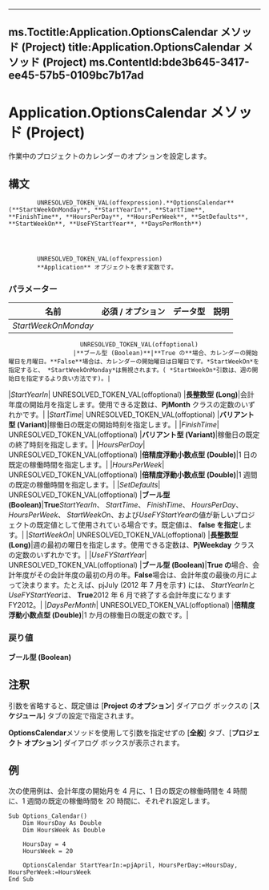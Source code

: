 

---
ms.Toctitle:Application.OptionsCalendar メソッド (Project)
title:Application.OptionsCalendar メソッド (Project)
ms.ContentId:bde3b645-3417-ee45-57b5-0109bc7b17ad
---
# Application.OptionsCalendar メソッド (Project)




作業中のプロジェクトのカレンダーのオプションを設定します。

## 構文

            UNRESOLVED_TOKEN_VAL(offexpression).**OptionsCalendar**(**StartWeekOnMonday**, **StartYearIn**, **StartTime**, **FinishTime**, **HoursPerDay**, **HoursPerWeek**, **SetDefaults**, **StartWeekOn**, **UseFYStartYear**, **DaysPerMonth**)




            UNRESOLVED_TOKEN_VAL(offexpression)
            **Application** オブジェクトを表す変数です。

### パラメーター

|**名前**|**必須 / オプション**|**データ型**|**説明**|
|---|---|---|---|
|*StartWeekOnMonday*|
                        UNRESOLVED_TOKEN_VAL(offoptional)
                      |**ブール型 (Boolean)**|**True の**場合、カレンダーの開始曜日を月曜日。**False**場合は、カレンダーの開始曜日は日曜日です。*StartWeekOn*を指定すると、 *StartWeekOnMonday*は無視されます。( *StartWeekOn*引数は、週の開始日を指定するより良い方法です)。|
|*StartYearIn*|
                        UNRESOLVED_TOKEN_VAL(offoptional)
                      |**長整数型 (Long)**|会計年度の開始月を指定します。使用できる定数は、**PjMonth** クラスの定数のいずれかです。|
|*StartTime*|
                        UNRESOLVED_TOKEN_VAL(offoptional)
                      |**バリアント型 (Variant)**|稼働日の既定の開始時刻を指定します。|
|*FinishTime*|
                        UNRESOLVED_TOKEN_VAL(offoptional)
                      |**バリアント型 (Variant)**|稼働日の既定の終了時刻を指定します。|
|*HoursPerDay*|
                        UNRESOLVED_TOKEN_VAL(offoptional)
                      |**倍精度浮動小数点型 (Double)**|1 日の既定の稼働時間を指定します。|
|*HoursPerWeek*|
                        UNRESOLVED_TOKEN_VAL(offoptional)
                      |**倍精度浮動小数点型 (Double)**|1 週間の既定の稼働時間を指定します。|
|*SetDefaults*|
                        UNRESOLVED_TOKEN_VAL(offoptional)
                      |**ブール型 (Boolean)**|**True***StartYearIn*、 *StartTime*、 *FinishTime*、 *HoursPerDay*、 *HoursPerWeek*、 *StartWeekOn*、および*UseFYStartYear*の値が新しいプロジェクトの既定値として使用されている場合です。既定値は、 **false を指定**します。|
|*StartWeekOn*|
                        UNRESOLVED_TOKEN_VAL(offoptional)
                      |**長整数型 (Long)**|週の最初の曜日を指定します。使用できる定数は、**PjWeekday** クラスの定数のいずれかです。|
|*UseFYStartYear*|
                        UNRESOLVED_TOKEN_VAL(offoptional)
                      |**ブール型 (Boolean)**|**True の**場合、会計年度がその会計年度の最初の月の年。**False**場合は、会計年度の最後の月によって決まります。たとえば、pjJuly (2012 年 7 月を示す) には、 *StartYearIn*と*UseFYStartYear*は、 **True**2012 年 6 月で終了する会計年度になります FY2012。|
|*DaysPerMonth*|
                        UNRESOLVED_TOKEN_VAL(offoptional)
                      |**倍精度浮動小数点型 (Double)**|1 か月の稼働日の既定の数です。|



### 戻り値
**ブール型 (Boolean)**





## 注釈
引数を省略すると、既定値は [**Project のオプション**] ダイアログ ボックスの [**スケジュール**] タブの設定で指定されます。



**OptionsCalendar**メソッドを使用して引数を指定せずの [**全般**] タブ、[**プロジェクト オプション**] ダイアログ ボックスが表示されます。



## 例
次の使用例は、会計年度の開始月を 4 月に、1 日の既定の稼働時間を 4 時間に、1 週間の既定の稼働時間を 20 時間に、それぞれ設定します。

```vba
Sub Options_Calendar() 
    Dim HoursDay As Double 
    Dim HoursWeek As Double 
 
    HoursDay = 4 
    HoursWeek = 20 
 
    OptionsCalendar StartYearIn:=pjApril, HoursPerDay:=HoursDay, HoursPerWeek:=HoursWeek 
End Sub
```





